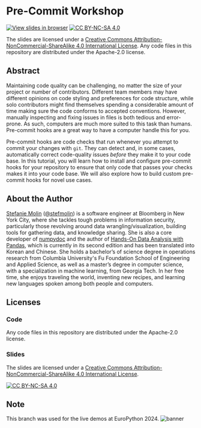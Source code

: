 # Pre-Commit Workshop
[![View slides in browser](https://img.shields.io/badge/view-slides-orange?logo=reveal.js&logoColor=white)](https://stefaniemolin.com/pre-commit-workshop/) [![CC BY-NC-SA 4.0][cc-by-nc-sa-shield]][cc-by-nc-sa]

The slides are licensed under a
[Creative Commons Attribution-NonCommercial-ShareAlike 4.0 International License][cc-by-nc-sa]. Any code files in this repository are distributed under the Apache-2.0 license.

## Abstract

Maintaining code quality can be challenging, no matter the size of your project or number of contributors. Different team members may have different opinions on code styling and preferences for code structure, while solo contributors might find themselves spending a considerable amount of time making sure the code conforms to accepted conventions. However, manually inspecting and fixing issues in files is both tedious and error-prone. As such, computers are much more suited to this task than humans. Pre-commit hooks are a great way to have a computer handle this for you.

Pre-commit hooks are code checks that run whenever you attempt to commit your changes with `git`. They can detect and, in some cases, automatically correct code-quality issues *before* they make it to your code base. In this tutorial, you will learn how to install and configure pre-commit hooks for your repository to ensure that only code that passes your checks makes it into your code base. We will also explore how to build custom pre-commit hooks for novel use cases.

## About the Author

[Stefanie Molin](https://stefaniemolin.com) ([@stefmolin](https://github.com/stefmolin)) is a software engineer at Bloomberg in New York City, where she tackles tough problems in information security, particularly those revolving around data wrangling/visualization, building tools for gathering data, and knowledge sharing. She is also a core developer of [numpydoc](https://github.com/numpy/numpydoc) and the author of [Hands-On Data Analysis with Pandas](https://www.amazon.com/dp/1800563450/), which is currently in its second edition and has been translated into Korean and Chinese. She holds a bachelor’s of science degree in operations research from Columbia University's Fu Foundation School of Engineering and Applied Science, as well as a master’s degree in computer science, with a specialization in machine learning, from Georgia Tech. In her free time, she enjoys traveling the world, inventing new recipes, and learning new languages spoken among both people and computers.

## Licenses

### Code
Any code files in this repository are distributed under the Apache-2.0 license.

### Slides
The slides are licensed under a
[Creative Commons Attribution-NonCommercial-ShareAlike 4.0 International License][cc-by-nc-sa].

[![CC BY-NC-SA 4.0][cc-by-nc-sa-image]][cc-by-nc-sa]

[cc-by-nc-sa]: http://creativecommons.org/licenses/by-nc-sa/4.0/
[cc-by-nc-sa-image]: https://licensebuttons.net/l/by-nc-sa/4.0/88x31.png
[cc-by-nc-sa-shield]: https://img.shields.io/badge/License-CC%20BY--NC--SA%204.0-lightgrey.svg


## Note

This branch was used for the live demos at EuroPython 2024.
![banner](https://github.com/user-attachments/assets/b7d56e50-5547-4e84-9c0b-c8649a50a1fe)
